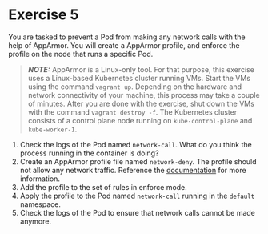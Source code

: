 # Exercise 5

You are tasked to prevent a Pod from making any network calls with the help of AppArmor. You will create a AppArmor profile, and enforce the profile on the node that runs a specific Pod.

> **_NOTE:_** AppArmor is a Linux-only tool. For that purpose, this exercise uses a Linux-based Kubernetes cluster running VMs. Start the VMs using the command `vagrant up`. Depending on the hardware and network connectivity of your machine, this process may take a couple of minutes. After you are done with the exercise, shut down the VMs with the command `vagrant destroy -f`. The Kubernetes cluster consists of a control plane node running on `kube-control-plane` and `kube-worker-1`.

1. Check the logs of the Pod named `network-call`. What do you think the process running in the container is doing?
2. Create an AppArmor profile file named `network-deny`. The profile should not allow any network traffic. Reference the [documentation](https://gitlab.com/apparmor/apparmor/-/wikis/QuickProfileLanguage) for more information.
3. Add the profile to the set of rules in enforce mode.
4. Apply the profile to the Pod named `network-call` running in the `default` namespace.
5. Check the logs of the Pod to ensure that network calls cannot be made anymore.